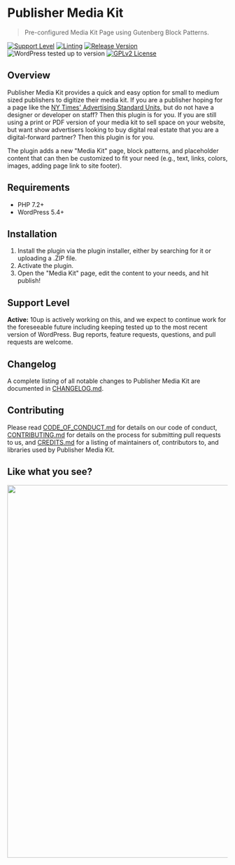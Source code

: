 # Publisher Media Kit

> Pre-configured Media Kit Page using Gutenberg Block Patterns.

[![Support Level](https://img.shields.io/badge/support-active-green.svg)](#support-level) [![Linting](https://github.com/10up/publisher-media-kit/actions/workflows/lint.yml/badge.svg)](https://github.com/10up/publisher-media-kit/actions/workflows/lint.yml) [![Release Version](https://img.shields.io/github/release/10up/publisher-media-kit.svg)](https://github.com/10up/publisher-media-kit/releases/latest) ![WordPress tested up to version](https://img.shields.io/badge/WordPress-v5.8%20tested-success.svg) [![GPLv2 License](https://img.shields.io/github/license/10up/publisher-media-kit.svg)](https://github.com/10up/publisher-media-kit/blob/develop/LICENSE.md)

## Overview

Publisher Media Kit provides a quick and easy option for small to medium sized publishers to digitize their media kit.  If you are a publisher hoping for a page like the [NY Times' Advertising Standard Units](https://nytmediakit.com/standard-units), but do not have a designer or developer on staff?  Then this plugin is for you.  If you are still using a print or PDF version of your media kit to sell space on your website, but want show advertisers looking to buy digital real estate that you are a digital-forward partner?  Then this plugin is for you.

The plugin adds a new "Media Kit" page, block patterns, and placeholder content that can then be customized to fit your need (e.g., text, links, colors, images, adding page link to site footer).

## Requirements

* PHP 7.2+
* WordPress 5.4+

## Installation

1. Install the plugin via the plugin installer, either by searching for it or uploading a .ZIP file.
1. Activate the plugin.
1. Open the "Media Kit" page, edit the content to your needs, and hit publish!

## Support Level

**Active:** 10up is actively working on this, and we expect to continue work for the foreseeable future including keeping tested up to the most recent version of WordPress.  Bug reports, feature requests, questions, and pull requests are welcome.

## Changelog

A complete listing of all notable changes to Publisher Media Kit are documented in [CHANGELOG.md](https://github.com/10up/publisher-media-kit/blob/develop/CHANGELOG.md).

## Contributing

Please read [CODE_OF_CONDUCT.md](https://github.com/10up/publisher-media-kit/blob/develop/CODE_OF_CONDUCT.md) for details on our code of conduct, [CONTRIBUTING.md](https://github.com/10up/publisher-media-kit/blob/develop/CONTRIBUTING.md) for details on the process for submitting pull requests to us, and [CREDITS.md](https://github.com/10up/publisher-media-kit/blob/develop/CREDITS.md) for a listing of maintainers of, contributors to, and libraries used by Publisher Media Kit.

## Like what you see?

<p align="center">
<a href="http://10up.com/contact/"><img src="https://10up.com/uploads/2016/10/10up-Github-Banner.png" width="850"></a>
</p>
